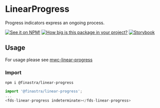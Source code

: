 # LinearProgress

Progress indicators express an ongoing process.

[![See it on NPM!](https://img.shields.io/npm/v/@finastra/linear-progress?style=for-the-badge)](https://www.npmjs.com/package/@finastra/linear-progress)
[![How big is this package in your project?](https://img.shields.io/bundlephobia/minzip/@finastra/linear-progress?style=for-the-badge)](https://bundlephobia.com/result?p=@finastra/linear-progress')
[![Storybook](https://shields.io/badge/-Play%20with%20this%20web%20component-2a0481?logo=storybook&style=for-the-badge)](https://finastra.github.io/finastra-design-system/?path=/story/data-display-progress-indicator-linear-progress--default)

## Usage

For usage please see [mwc-linear-progress](https://github.com/material-components/material-web/tree/master/packages/linear-progress)

### Import

```
npm i @finastra/linear-progress
```

```ts
import '@finastra/linear-progress';
...
<fds-linear-progress indeterminate></fds-linear-progress>
```

